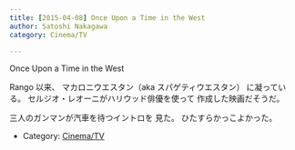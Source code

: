 ```yaml
---
title: [2015-04-08] Once Upon a Time in the West
author: Satoshi Nakagawa
category: Cinema/TV

---
```


Once Upon a Time in the West

 Rango 以来、
マカロニウエスタン（aka スパゲティウエスタン）
に凝っている。
セルジオ・レオーニがハリウッド俳優を使って
作成した映画だそうだ。

 三人のガンマンが汽車を待つイントロを
見た。
ひたすらかっこよかった。

- Category: [Cinema/TV](https://merapano.github.io/categories.html#Cinema/TV)

